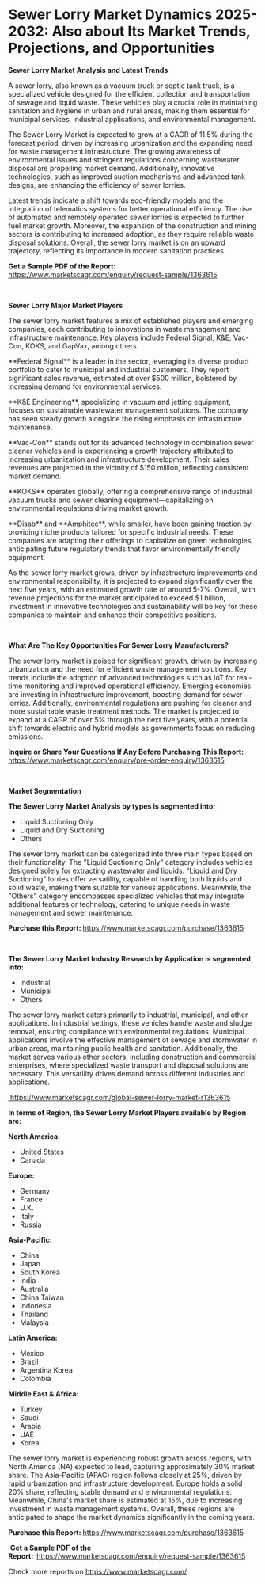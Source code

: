 <p><h1>Sewer Lorry Market Dynamics 2025-2032: Also about Its Market Trends, Projections, and Opportunities</h1></p><p><strong>Sewer Lorry Market Analysis and Latest Trends</strong></p>
<p><p>A sewer lorry, also known as a vacuum truck or septic tank truck, is a specialized vehicle designed for the efficient collection and transportation of sewage and liquid waste. These vehicles play a crucial role in maintaining sanitation and hygiene in urban and rural areas, making them essential for municipal services, industrial applications, and environmental management.</p><p>The Sewer Lorry Market is expected to grow at a CAGR of 11.5% during the forecast period, driven by increasing urbanization and the expanding need for waste management infrastructure. The growing awareness of environmental issues and stringent regulations concerning wastewater disposal are propelling market demand. Additionally, innovative technologies, such as improved suction mechanisms and advanced tank designs, are enhancing the efficiency of sewer lorries.</p><p>Latest trends indicate a shift towards eco-friendly models and the integration of telematics systems for better operational efficiency. The rise of automated and remotely operated sewer lorries is expected to further fuel market growth. Moreover, the expansion of the construction and mining sectors is contributing to increased adoption, as they require reliable waste disposal solutions. Overall, the sewer lorry market is on an upward trajectory, reflecting its importance in modern sanitation practices.</p></p>
<p><strong>Get a Sample PDF of the Report:&nbsp;</strong> <a href="https://www.marketscagr.com/enquiry/request-sample/1363615?utm_campaign=3536&utm_medium=2&utm_source=Github&utm_content=ia&utm_term=31032025&utm_id=sewer-lorry">https://www.marketscagr.com/enquiry/request-sample/1363615</a></p>
<p>&nbsp;</p>
<p><strong>Sewer Lorry Major Market Players</strong></p>
<p><p>The sewer lorry market features a mix of established players and emerging companies, each contributing to innovations in waste management and infrastructure maintenance. Key players include Federal Signal, K&E, Vac-Con, KOKS, and GapVax, among others.</p><p>**Federal Signal** is a leader in the sector, leveraging its diverse product portfolio to cater to municipal and industrial customers. They report significant sales revenue, estimated at over $500 million, bolstered by increasing demand for environmental services.</p><p>**K&E Engineering**, specializing in vacuum and jetting equipment, focuses on sustainable wastewater management solutions. The company has seen steady growth alongside the rising emphasis on infrastructure maintenance.</p><p>**Vac-Con** stands out for its advanced technology in combination sewer cleaner vehicles and is experiencing a growth trajectory attributed to increasing urbanization and infrastructure development. Their sales revenues are projected in the vicinity of $150 million, reflecting consistent market demand.</p><p>**KOKS** operates globally, offering a comprehensive range of industrial vacuum trucks and sewer cleaning equipment—capitalizing on environmental regulations driving market growth.</p><p>**Disab** and **Amphitec**, while smaller, have been gaining traction by providing niche products tailored for specific industrial needs. These companies are adapting their offerings to capitalize on green technologies, anticipating future regulatory trends that favor environmentally friendly equipment.</p><p>As the sewer lorry market grows, driven by infrastructure improvements and environmental responsibility, it is projected to expand significantly over the next five years, with an estimated growth rate of around 5-7%. Overall, with revenue projections for the market anticipated to exceed $1 billion, investment in innovative technologies and sustainability will be key for these companies to maintain and enhance their competitive positions.</p></p>
<p>&nbsp;</p>
<p><strong>What Are The Key Opportunities For Sewer Lorry Manufacturers?</strong></p>
<p><p>The sewer lorry market is poised for significant growth, driven by increasing urbanization and the need for efficient waste management solutions. Key trends include the adoption of advanced technologies such as IoT for real-time monitoring and improved operational efficiency. Emerging economies are investing in infrastructure improvement, boosting demand for sewer lorries. Additionally, environmental regulations are pushing for cleaner and more sustainable waste treatment methods. The market is projected to expand at a CAGR of over 5% through the next five years, with a potential shift towards electric and hybrid models as governments focus on reducing emissions.</p></p>
<p><strong>Inquire or Share Your Questions If Any Before Purchasing This Report:</strong> <a href="https://www.marketscagr.com/enquiry/pre-order-enquiry/1363615?utm_campaign=3536&utm_medium=2&utm_source=Github&utm_content=ia&utm_term=31032025&utm_id=sewer-lorry">https://www.marketscagr.com/enquiry/pre-order-enquiry/1363615</a></p>
<p>&nbsp;</p>
<p><strong>Market Segmentation</strong></p>
<p><strong>The Sewer Lorry Market Analysis by types is segmented into:</strong></p>
<p><ul><li>Liquid Suctioning Only</li><li>Liquid and Dry Suctioning</li><li>Others</li></ul></p>
<p><p>The sewer lorry market can be categorized into three main types based on their functionality. The "Liquid Suctioning Only" category includes vehicles designed solely for extracting wastewater and liquids. "Liquid and Dry Suctioning" lorries offer versatility, capable of handling both liquids and solid waste, making them suitable for various applications. Meanwhile, the "Others" category encompasses specialized vehicles that may integrate additional features or technology, catering to unique needs in waste management and sewer maintenance.</p></p>
<p><strong>Purchase this Report:&nbsp;</strong><a href="https://www.marketscagr.com/purchase/1363615?utm_campaign=3536&utm_medium=2&utm_source=Github&utm_content=ia&utm_term=31032025&utm_id=sewer-lorry">https://www.marketscagr.com/purchase/1363615</a></p>
<p>&nbsp;</p>
<p><strong>The Sewer Lorry Market Industry Research by Application is segmented into:</strong></p>
<p><ul><li>Industrial</li><li>Municipal</li><li>Others</li></ul></p>
<p><p>The sewer lorry market caters primarily to industrial, municipal, and other applications. In industrial settings, these vehicles handle waste and sludge removal, ensuring compliance with environmental regulations. Municipal applications involve the effective management of sewage and stormwater in urban areas, maintaining public health and sanitation. Additionally, the market serves various other sectors, including construction and commercial enterprises, where specialized waste transport and disposal solutions are necessary. This versatility drives demand across different industries and applications.</p></p>
<p><a href="https://www.marketscagr.com/global-sewer-lorry-market-r1363615?utm_campaign=3536&utm_medium=2&utm_source=Github&utm_content=ia&utm_term=31032025&utm_id=sewer-lorry">&nbsp;https://www.marketscagr.com/global-sewer-lorry-market-r1363615</a></p>
<p><strong>In terms of Region, the Sewer Lorry Market Players available by Region are:</strong></p>
<p>
    <p> <strong> North America: </strong>
        <ul>
            <li>United States</li>
            <li>Canada</li>
        </ul>
        </p> 
    <p> <strong> Europe: </strong>
        <ul>
            <li>Germany</li>
            <li>France</li>
            <li>U.K.</li>
            <li>Italy</li>
            <li>Russia</li>
        </ul>
        </p> 
    <p> <strong> Asia-Pacific: </strong>
        <ul>
            <li>China</li>
            <li>Japan</li>
            <li>South Korea</li>
            <li>India</li>
            <li>Australia</li>
            <li>China Taiwan</li>
            <li>Indonesia</li>
            <li>Thailand</li>
            <li>Malaysia</li>
        </ul>
        </p> 
    <p> <strong> Latin America: </strong>
        <ul>
            <li>Mexico</li>
            <li>Brazil</li>
            <li>Argentina Korea</li>
            <li>Colombia</li>
        </ul>
        </p> 
    <p> <strong> Middle East & Africa: </strong>
        <ul>
            <li>Turkey</li>
            <li>Saudi</li>
            <li>Arabia</li>
            <li>UAE</li>
            <li>Korea</li>
        </ul>
    </p>
    </p>
<p><p>The sewer lorry market is experiencing robust growth across regions, with North America (NA) expected to lead, capturing approximately 30% market share. The Asia-Pacific (APAC) region follows closely at 25%, driven by rapid urbanization and infrastructure development. Europe holds a solid 20% share, reflecting stable demand and environmental regulations. Meanwhile, China's market share is estimated at 15%, due to increasing investment in waste management systems. Overall, these regions are anticipated to shape the market dynamics significantly in the coming years.</p></p>
<p><strong>Purchase this Report: </strong><a href="https://www.marketscagr.com/purchase/1363615?utm_campaign=3536&utm_medium=2&utm_source=Github&utm_content=ia&utm_term=31032025&utm_id=sewer-lorry">https://www.marketscagr.com/purchase/1363615</a></p>
<p>&nbsp;<strong>Get a Sample PDF of the Report:&nbsp;&nbsp;</strong><a href="https://www.marketscagr.com/enquiry/request-sample/1363615?utm_campaign=3536&utm_medium=2&utm_source=Github&utm_content=ia&utm_term=31032025&utm_id=sewer-lorry">https://www.marketscagr.com/enquiry/request-sample/1363615</a></p>
<p><strong></strong></p>
<p>Check more reports on <a href="https://www.marketscagr.com/?utm_campaign=3536&utm_medium=2&utm_source=Github&utm_content=ia&utm_term=31032025&utm_id=sewer-lorry">https://www.marketscagr.com/</a></p>